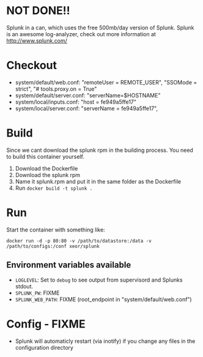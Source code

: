 # NOT DONE!! #

Splunk in a can, which uses the free 500mb/day version of Splunk.
Splunk is an awesome log-analyzer, check out more information at http://www.splunk.com/

# Checkout
* system/default/web.conf: "remoteUser = REMOTE_USER", "SSOMode = strict", "# tools.proxy.on = True" 
* system/default/server.conf: "serverName=$HOSTNAME"
* system/local/inputs.conf: "host = fe949a5ffe17"
* system/local/server.conf: "serverName = fe949a5ffe17", 

# Build
Since we cant download the splunk rpm in the building process. You need to build this container yourself.

1. Download the Dockerfile
2. Download the splunk rpm
3. Name it splunk.rpm and put it in the same folder as the Dockerfile
4. Run `docker build -t splunk .`

# Run

Start the container with something like:

    docker run -d -p 80:80 -v /path/to/datastore:/data -v /path/to/configs:/conf xeor/splunk

## Environment variables available
* `LOGLEVEL`: Set to `debug` to see output from supervisord and Splunks stdout.
* `SPLUNK_PW`: FIXME
* `SPLUNK_WEB_PATH`: FIXME (root_endpoint in "system/default/web.conf")

# Config - FIXME
* Splunk will automaticly restart (via inotify) if you change any files in the configuration directory
